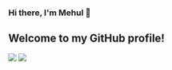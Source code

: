 ### Hi there, I'm Mehul 👋
## Welcome to my GitHub profile!
    

![](https://github-readme-streak-stats.herokuapp.com?user=Mehul2203&theme=elegant)
![](https://github-readme-stats.vercel.app/api?username=Mehul2203&show_icons=true&theme=tokyonight)



<link src="(https://github-readme-streak-stats.herokuapp.com?user=Mehul2203&theme=elegant" width="500">

